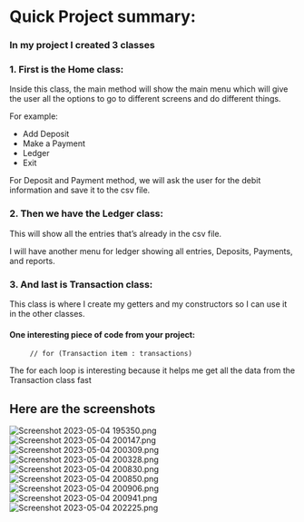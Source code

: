 # Quick Project summary:

### In my project I created 3 classes
### 1. First is the Home class:
Inside this class, the main method will show the main menu which will give the user all the options to go to different screens and do different things.

For example: 
- Add Deposit 
- Make a Payment 
- Ledger
-  Exit

For Deposit and Payment method, we will ask the user for the debit information and save it to the csv file.

### 2. Then we have the Ledger class:

This will show all the entries that’s already in the csv file.

I will have another menu for ledger showing all entries, Deposits, Payments, and reports.

### 3. And last is Transaction class:

This class is where I create my getters and my constructors so I can use it in the other classes.

#### One interesting piece of code from your project:

         // for (Transaction item : transactions)

The for each loop is interesting because it helps me get all the data from the Transaction class fast

## Here are the screenshots

![Screenshot 2023-05-04 195350.png](src%2Fmain%2Fresources%2FScreenshot%202023-05-04%20195350.png)
![Screenshot 2023-05-04 200147.png](src%2Fmain%2Fresources%2FScreenshot%202023-05-04%20200147.png)
![Screenshot 2023-05-04 200309.png](src%2Fmain%2Fresources%2FScreenshot%202023-05-04%20200309.png)
![Screenshot 2023-05-04 200328.png](src%2Fmain%2Fresources%2FScreenshot%202023-05-04%20200328.png)
![Screenshot 2023-05-04 200830.png](src%2Fmain%2Fresources%2FScreenshot%202023-05-04%20200830.png)
![Screenshot 2023-05-04 200850.png](src%2Fmain%2Fresources%2FScreenshot%202023-05-04%20200850.png)
![Screenshot 2023-05-04 200906.png](src%2Fmain%2Fresources%2FScreenshot%202023-05-04%20200906.png)
![Screenshot 2023-05-04 200941.png](src%2Fmain%2Fresources%2FScreenshot%202023-05-04%20200941.png)
![Screenshot 2023-05-04 202225.png](src%2Fmain%2Fresources%2FScreenshot%202023-05-04%20202225.png)
